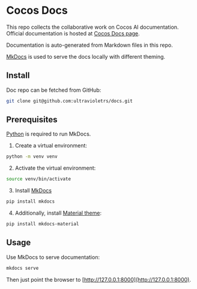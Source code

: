 # Cocos Docs

This repo collects the collaborative work on Cocos AI documentation.
Official documentation is hosted at [Cocos Docs page][docs].

Documentation is auto-generated from Markdown files in this repo.

[MkDocs](https://www.mkdocs.org/) is used to serve the docs locally with different theming.

## Install

Doc repo can be fetched from GitHub:

```bash
git clone git@github.com:ultravioletrs/docs.git
```

## Prerequisites

[Python](https://www.python.org/downloads/) is required to run MkDocs.

1. Create a virtual environment:

```bash
python -m venv venv
```

2. Activate the virtual environment:

```bash
source venv/bin/activate
```

3. Install [MkDocs](https://www.mkdocs.org/#installation)

```bash
pip install mkdocs
```

4. Additionally, install [Material theme](https://squidfunk.github.io/mkdocs-material/):

```bash
pip install mkdocs-material
```

## Usage

Use MkDocs to serve documentation:

```bash
mkdocs serve
```

Then just point the browser to [http://127.0.0.1:8000](http://127.0.0.1:8000).

[docs]: https://docs.cocos.ultraviolet.rs
